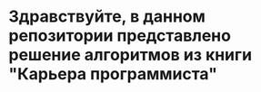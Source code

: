 # Здравствуйте, в данном репозитории представлено решение алгоритмов из книги "Карьера программиста"
